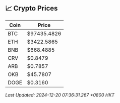 ## 📈 Crypto Prices

| Coin | Price |
| ---- | ----- |
| BTC | $97435.4826 |
| ETH | $3422.5865 |
| BNB | $668.4885 |
| CRV | $0.8479 |
| ARB | $0.7857 |
| OKB | $45.7807 |
| DOGE | $0.3160 |

_Last Updated: 2024-12-20 07:36:31.267 +0800 HKT_